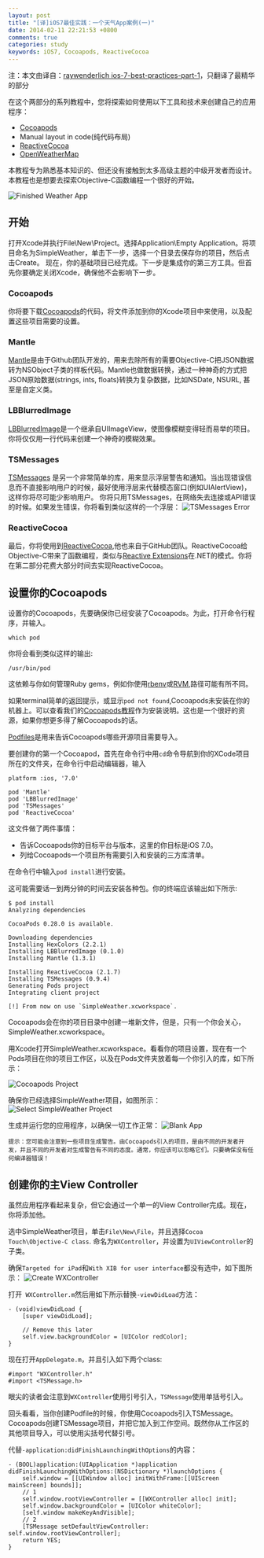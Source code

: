 ```yaml
---
layout: post
title: "[译]iOS7最佳实践：一个天气App案例(一)"
date: 2014-02-11 22:21:53 +0800
comments: true
categories: study
keywords: iOS7, Cocoapods, ReactiveCocoa
---
```


注：本文由译自：[raywenderlich ios-7-best-practices-part-1](http://www.raywenderlich.com/55384/ios-7-best-practices-part-1)，只翻译了最精华的部分

在这个两部分的系列教程中，您将探索如何使用以下工具和技术来创建自己的应用程序：

* [Cocoapods](http://cocoapods.org/)
* Manual layout in code(纯代码布局)
* [ReactiveCocoa](https://github.com/ReactiveCocoa/ReactiveCocoa)
* [OpenWeatherMap](http://openweathermap.org/)

本教程专为熟悉基本知识的、但还没有接触到太多高级主题的中级开发者而设计。本教程也是想要去探索Objective-C函数编程一个很好的开始。

![Finished Weather App](http://cdn1.raywenderlich.com/wp-content/uploads/2013/11/weather3.gif)

## 开始

打开Xcode并执行File\New\Project。选择Application\Empty Application。将项目命名为SimpleWeather，单击下一步，选择一个目录去保存你的项目，然后点击Create。
现在，你的基础项目已经完成。下一步是集成你的第三方工具。但首先你要确定关闭Xcode，确保他不会影响下一步。

### Cocoapods
你将要下载[Cocoapods](http://cocoapods.org/)的代码，将文件添加到你的Xcode项目中来使用，以及配置这些项目需要的设置。

### Mantle
[Mantle](https://github.com/MantleFramework/Mantle)是由于Github团队开发的，用来去除所有的需要Objective-C把JSON数据转为NSObject子类的样板代码。Mantle也做数据转换，通过一种神奇的方式把JSON原始数据(strings, ints, floats)转换为复杂数据，比如NSDate, NSURL, 甚至是自定义类。

### LBBlurredImage
[LBBlurredImage](https://github.com/lukabernardi/LBBlurredImage)是一个继承自UIImageView，使图像模糊变得轻而易举的项目。你将仅仅用一行代码来创建一个神奇的模糊效果。

### TSMessages
[TSMessages](https://github.com/toursprung/TSMessages) 是另一个非常简单的库，用来显示浮层警告和通知。当出现错误信息而不直接影响用户的时候，最好使用浮层来代替模态窗口(例如UIAlertView)，这样你将尽可能少影响用户。
你将只用TSMessages，在网络失去连接或API错误的时候。如果发生错误，你将看到类似这样的一个浮层：
![TSMessages Error](http://cdn1.raywenderlich.com/wp-content/uploads/2013/12/TSMessage.png)

### ReactiveCocoa
最后，你将使用到[ReactiveCocoa](https://github.com/ReactiveCocoa/ReactiveCocoa),他也来自于GitHub团队。ReactiveCocoa给Objective-C带来了函数编程，类似与[Reactive Extensions](http://msdn.microsoft.com/en-us/data/gg577609.aspx)在.NET的模式。你将在第二部分花费大部分时间去实现ReactiveCocoa。

## 设置你的Cocoapods
设置你的Cocoapods，先要确保你已经安装了Cocoapods。为此，打开命令行程序，并输入。

~~~
which pod
~~~

你将会看到类似这样的输出:

~~~
/usr/bin/pod
~~~

这依赖与你如何管理Ruby gems，例如你使用[rbenv](http://rbenv.org/)或[RVM](http://rvm.io/),路径可能有所不同。

如果terminal简单的返回提示，或显示`pod not found`,Cocoapods未安装在你的机器上。可以查看我们的[Cocoapods教程](http://www.raywenderlich.com/12139/introduction-to-cocoapods)作为安装说明。这也是一个很好的资源，如果你想更多得了解Cocoapods的话。

[Podfiles](http://guides.cocoapods.org/syntax/podfile.html)是用来告诉Cocoapods哪些开源项目需要导入。

要创建你的第一个Cocoapod，首先在命令行中用`cd`命令导航到你的XCode项目所在的文件夹，在命令行中启动编辑器，输入

~~~
platform :ios, '7.0'
 
pod 'Mantle'
pod 'LBBlurredImage'
pod 'TSMessages'
pod 'ReactiveCocoa'
~~~

这文件做了两件事情：

* 告诉Cocoapods你的目标平台与版本，这里的你目标是iOS 7.0。
* 列给Cocoapods一个项目所有需要引入和安装的三方库清单。

在命令行中输入`pod install`进行安装。

这可能需要话一到两分钟的时间去安装各种包。你的终端应该输出如下所示:

~~~
$ pod install
Analyzing dependencies
 
CocoaPods 0.28.0 is available.
 
Downloading dependencies
Installing HexColors (2.2.1)
Installing LBBlurredImage (0.1.0)
Installing Mantle (1.3.1)
 
Installing ReactiveCocoa (2.1.7)
Installing TSMessages (0.9.4)
Generating Pods project
Integrating client project
 
[!] From now on use `SimpleWeather.xcworkspace`.
~~~

Cocoapods会在你的项目目录中创建一堆新文件，但是，只有一个你会关心，SimpleWeather.xcworkspace。

用Xcode打开SimpleWeather.xcworkspace。看看你的项目设置，现在有一个Pods项目在你的项目工作区，以及在Pods文件夹放着每一个你引入的库，如下所示：

![Cocoapods Project](http://cdn1.raywenderlich.com/wp-content/uploads/2013/12/SimpleWeather-Cocoapods.jpg)

确保你已经选择SimpleWeather项目，如图所示：
![Select SimpleWeather Project](http://cdn1.raywenderlich.com/wp-content/uploads/2013/12/SimpleWeather-Project.jpg)

生成并运行您的应用程序，以确保一切工作正常：
![Blank App](http://cdn1.raywenderlich.com/wp-content/uploads/2013/11/blank-app.jpg)

~~~
提示：您可能会注意到一些项目生成警告。由Cocoapods引入的项目，是由不同的开发者开发，并且不同的开发者对生成警告有不同的态度。通常，你应该可以忽略它们。只要确保没有任何编译器错误！
~~~

## 创建你的主View Controller
虽然应用程序看起来复杂，但它会通过一个单一的View Controller完成。现在，你将添加他。 

选中SimpleWeather项目，单击`File\New\File`，并且选择`Cocoa Touch\Objective-C class`. 命名为`WXController`，并设置为`UIViewController`的子类。

确保`Targeted for iPad`和`With XIB for user interface`都没有选中，如下图所示：
![Create WXController](http://cdn1.raywenderlich.com/wp-content/uploads/2013/11/create-controller.jpg)

打开` WXController.m`然后用如下所示替换`-viewDidLoad`方法：

~~~
- (void)viewDidLoad {
    [super viewDidLoad];
 
    // Remove this later
    self.view.backgroundColor = [UIColor redColor];
}
~~~

现在打开`AppDelegate.m`，并且引入如下两个class:

~~~
#import "WXController.h"
#import <TSMessage.h>
~~~

眼尖的读者会注意到`WXController`使用引号引入，`TSMessage`使用单括号引入。

回头看看，当你创建Podfile的时候，你使用Cocoapods引入TSMessage。Cocoapods创建TSMessage项目，并把它加入到工作空间。既然你从工作区的其他项目导入，可以使用尖括号代替引号。

代替`-application:didFinishLaunchingWithOptions`的内容：

~~~
- (BOOL)application:(UIApplication *)application didFinishLaunchingWithOptions:(NSDictionary *)launchOptions {
    self.window = [[UIWindow alloc] initWithFrame:[[UIScreen mainScreen] bounds]];
    // 1
    self.window.rootViewController = [[WXController alloc] init];
    self.window.backgroundColor = [UIColor whiteColor];
    [self.window makeKeyAndVisible];
    // 2
    [TSMessage setDefaultViewController: self.window.rootViewController];
    return YES;
}
~~~